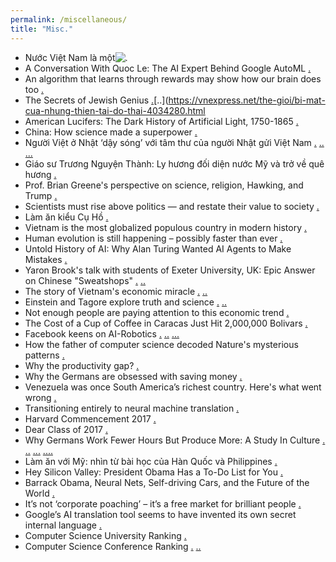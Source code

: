 ```yaml
---
permalink: /miscellaneous/
title: "Misc."
---
```


- Nước Việt Nam là một![.](https://www.facebook.com/nguyen.nam.54/posts/10216502640347136)
- A Conversation With Quoc Le: The AI Expert Behind Google AutoML [.](https://medium.com/syncedreview/a-conversation-with-quoc-le-the-ai-expert-behind-google-automl-73a7d0c9fe38)
- An algorithm that learns through rewards may show how our brain does too [.](https://www.technologyreview.com/s/615054/deepmind-ai-reiforcement-learning-reveals-dopamine-neurons-in-brain/)
- The Secrets of Jewish Genius [.](https://www.nytimes.com/2019/12/27/opinion/jewish-culture-genius-iq.html?auth=link-dismiss-google1tap)[..](https://vnexpress.net/the-gioi/bi-mat-cua-nhung-thien-tai-do-thai-4034280.html
- American Lucifers: The Dark History of Artificial Light, 1750-1865 [.](https://www.nature.com/articles/d41586-019-03049-7?utm_source=fbk_nnc&utm_medium=social&utm_campaign=naturenews&sf221449813=1&fbclid=IwAR3FneYzzSEdTrRjqKFglFEfEGRKVzhwxnRYRXHLLTzR8t_vKWe9lsAeqhU)
- China: How science made a superpower [.](https://www.nature.com/articles/d41586-019-02937-2?utm_source=facebook&utm_medium=social&utm_content=organic&utm_campaign=NGMT_2_JNC_Nature&fbclid=IwAR1_A1GYQQSha8wi3DOozn6HHuaP0RD8K91hTq0UsWUmR_f_VionObbSxp0)
- Người Việt ở Nhật ‘dậy sóng’ với tâm thư của người Nhật gửi Việt Nam [.](http://jp.nuocuc.me/nguoi-viet-o-nhat-day-song-voi-tam-thu-cua-nguoi-nhat-gui-viet-nam-30047.html?fbclid=IwAR2L2eiAJR6ys5D8eSWaU7nnQWGg9A_2WmMOeSzn_nUNkMJ4tv-fC0aNgfo) [..](https://nld.com.vn/giao-duc-khoa-hoc/day-song-voi-thu-du-hoc-sinh-nhat-gui-viet-nam-20140325120705052.htm) [...](http://ia.tinnuocnhat.com/nguoi-viet-o-nhat-day-song-voi-tam-thu-cua-nguoi-nhat-gui-viet-nam-d18350.html?fbclid=IwAR1mPBDK6ZUw3K-orzREQW1lSSLKnkENp3clD8NZU_usF8BsTRseVcR8FDs)
- Giáo sư Trương Nguyện Thành: Ly hương đối diện nước Mỹ và trở về quê hương [.](https://thanhnien.vn/doi-song/giao-su-quan-dui-truong-nguyen-thanh-ly-huong-doi-dien-nuoc-my-va-tro-ve-que-huong-1119502.html?fbclid=IwAR2IENyElEApW8UbupXvpBX3bo9HsvHf_I6vQHEj6hJ4YTo0rNwCIe-lP9s)
- Prof. Brian Greene's perspective on science, religion, Hawking, and Trump [.](https://www.youtube.com/watch?v=S14zONUX3JY&feature=share&fbclid=IwAR1PkjavpwSkLCu7pb48ornh8GkOP-G-_zEs0GKP17cMhG5gXEBbEisq8Ek)
- Scientists must rise above politics — and restate their value to society [.](https://www.nature.com/articles/d41586-019-02379-w?utm_source=facebook&utm_medium=social&utm_content=organic&utm_campaign=NGMT_2_JNC_Nature)
- Làm ăn kiểu Cụ Hồ [.](https://www.facebook.com/notes/nguy%E1%BB%85n-th%C3%A0nh-nam/l%C3%A0m-%C4%83n-ki%E1%BB%83u-c%E1%BB%A5-h%E1%BB%93/10157194038361877/)
- Vietnam is the most globalized populous country in modern history [.](https://www.weforum.org/agenda/2018/10/vietnam-is-the-most-globalized-populous-country-in-modern-history?fbclid=IwAR1E-BkVxPWrSTesAW5MXQFn0oKRVfS5Vi7gfXwIdaENZVKOY2SPvXsmLkw)
- Human evolution is still happening – possibly faster than ever  [.](https://www.weforum.org/agenda/2018/11/human-evolution-is-still-happening-possibly-faster-than-ever?fbclid=IwAR23Lwfbj4mCme_LKNGwDS9YcWCiCW4vU1WDgpf7W6yy7e50GsNBAkHbM38)
- Untold History of AI: Why Alan Turing Wanted AI Agents to Make Mistakes [.](https://spectrum.ieee.org/tech-talk/tech-history/dawn-of-electronics/untold-history-of-ai-why-alan-turing-wanted-ai-to-make-mistakes)
- Yaron Brook's talk with students of Exeter University, UK: Epic Answer on Chinese "Sweatshops" [.](https://www.facebook.com/nghiencuukinhte.org/videos/1136944339787769/) [..](https://www.youtube.com/watch?v=F0mne8bAdiY)
- The story of Vietnam's economic miracle [.](https://www.weforum.org/agenda/2018/09/how-vietnam-became-an-economic-miracle/) [..](https://www.weforum.org/agenda/2018/09/how-vietnam-became-an-economic-miracle/)
- Einstein and Tagore explore truth and science [.](https://thesethingsinside.wordpress.com/2015/11/19/einstein-and-tagore-explore-truth-and-science/) [..](https://www.youtube.com/watch?time_continue=22&v=7mgWvullKDE)
- Not enough people are paying attention to this economic trend [.](https://www.gatesnotes.com/Books/Capitalism-Without-Capital?WT.mc_id=08_16_2018_06_CapitalismWithoutCapital_BG-LI_&WT.tsrc=BGLI&linkId=55623312)
- The Cost of a Cup of Coffee in Caracas Just Hit 2,000,000 Bolivars [.](https://www.bloomberg.com/news/articles/2018-07-26/imf-s-1-000-000-inflation-forecast-is-looking-low-for-venezuela?utm_medium=social&utm_source=facebook&cmpid=socialflow-facebook-asia&utm_content=asia&utm_campaign=socialflow-organic)
- Facebook keens on AI-Robotics [.](https://apnews.com/b313adb849064ebea5e0802291015e5e/Why-is-Facebook-keen-on-robots?-It%27s-just-the-future-of-AI) [..](https://venturebeat.com/2018/07/17/why-facebook-is-expanding-its-robotics-research-efforts/) [...](https://www.bloomberg.com/news/articles/2018-07-17/facebook-is-relying-on-robotics-to-lure-ai-researchers)
- How the father of computer science decoded Nature's mysterious patterns [.](https://www.nytimes.com/2018/05/08/science/alan-turing-desalination.html?rref=collection%2Fsectioncollection%2Ftechnology&action=click&contentCollection=technology&region=stream&module=stream_unit&version=latest&contentPlacement=7&pgtype=sectionfront)
- Why the productivity gap? [.](http://www.bbc.com/news/business-32827317)
- Why the Germans are obsessed with saving money [.](https://qz.com/1241591/why-the-germans-are-obsessed-with-saving-money/amp/)
- Venezuela was once South America’s richest country. Here's what went wrong [.](https://www.weforum.org/agenda/2017/08/venezuela-economic-woes-2017-explained/?utm_content=bufferbfec6&utm_medium=social&utm_source=facebook.com&utm_campaign=buffer)
- Transitioning entirely to neural machine translation [.](https://code.facebook.com/posts/289921871474277)
- ​Harvard Commencement 2017 [.](https://www.facebook.com/notes/mark-zuckerberg/harvard-commencement-2017/10154853758606634/)
- Dear Class of 2017 [.](https://www.gatesnotes.com/About-Bill-Gates/Dear-Class-of-2017?WT.mc_id=20170519120700__BG-FB&WT.tsrc=BGFB&linkId=37655754)
- Why Germans Work Fewer Hours But Produce More: A Study In Culture [.](http://science.knote.com/2014/11/10/why-germans-work-fewer-hours-but-produce-more-a-study-in-culture/) [..](http://www.huffingtonpost.com/amol-sarva/why-germans-work-fewer-ho_b_6172262.html) [...](https://www.quora.com/Why-is-Germany-so-successful-in-spite-of-least-working-hours) [....](https://www.quora.com/Why-is-Germany-so-successful-in-spite-of-least-working-hours)
- Làm ăn với Mỹ: nhìn từ bài học của Hàn Quốc và Philippines [.](http://dantri.com.vn/su-kien/lam-an-voi-my-nhin-tu-bai-hoc-cua-han-quoc-philippines-20170131152249443.htm)
- Hey Silicon Valley: President Obama Has a To-Do List for You [.](https://www.wired.com/2016/10/obama-six-tech-challenges/)
- Barrack Obama, Neural Nets, Self-driving Cars, and the Future of the World [.](https://www.wired.com/2016/10/president-obama-mit-joi-ito-interview/)
- It’s not ‘corporate poaching’ – it’s a free market for brilliant people [.](https://theconversation.com/its-not-corporate-poaching-its-a-free-market-for-brilliant-people-61846?utm_medium=email&utm_campaign=Research+revolving+door+between+industry+and+academia&utm_content=Research+revolving+door+between+industry+and+academia+CID_8516fd87743a98a74cf75857f60d4cb3&utm_source=campaign_monitor_us&utm_term=Its+not+corporate+poaching++its+a+free+market+for+brilliant+people)
- Google’s AI translation tool seems to have invented its own secret internal language [.](https://techcrunch.com/2016/11/22/googles-ai-translation-tool-seems-to-have-invented-its-own-secret-internal-language/?ncid=rss&utm_source=feedburner&utm_medium=feed&utm_campaign=Feed%3A+Techcrunch+%28TechCrunch%29&utm_content=FaceBook&sr_share=facebook)
- Computer Science University Ranking [.](http://csrankings.org/#/index?all)
- Computer Science Conference Ranking [.](http://lipn.univ-paris13.fr/~bennani/CSRank.html) [..](http://www.core.edu.au/)